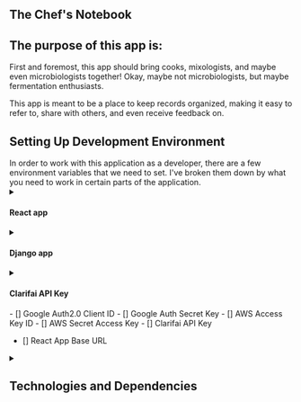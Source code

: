 ## The Chef's Notebook ##


## The purpose of this app is:

First and foremost, this app should bring cooks, mixologists, and maybe even microbiologists together! Okay, maybe not microbiologists, but maybe fermentation enthusiasts.

This app is meant to be a place to keep records organized, making it easy to refer to, share with others, and even receive feedback on.

<h2>Setting Up Development Environment</h2>
In order to work with this application as a developer, there are a few environment variables that we need to set. I've broken them down by what you need to work in certain parts of the application. 

<details>
<summary><h4>React app</h4></summary>
</details>

<details>
<summary><h4>Django app</h4></summary>
</details>

<details>
<summary><h4>Clarifai API Key</h4></summary>
</details>
- [] Google Auth2.0 Client ID
- [] Google Auth Secret Key
- [] AWS Access Key ID
- [] AWS Secret Access Key
- [] Clarifai API Key

- [] React App Base URL


<details>
<summary><h2>Technologies and Dependencies</h2></summary>

## Technologies used for this application:
* React
* Django
* Django-Rest
* Heroku

## Requirements 
* Django==3.1.3
* Python==3.7.6


## Dependencies used for this application
# Django
* gunicorn
* whitenoise
* pillow
* dj-database-url
* psycopg2-binary
* django-filter
* django-allauth
* dj-rest-auth
* djangorestframework-simplejwt
* django-cors-headers
* clarifai

# React
* axios
* bootstrap
* jquery
* momentjs
* popperjs
* react-dom
* react-router-dom
* react-google-login


## API's used for this application:
## Clarifai -
* is an API that is used for automated tagging of images.
* It's an AI driven API that has built-in models to bring back 'concepts'
* that it finds inside of the image.
* In this case, that model is a Food_Model, and the 'concepts' that are brought back
* are ingredients and flavors.

* This API is used to add tags to a Recipe, according to its image
* so that they can be easily filtered in the application.

## Django Restful API
* A restful API has been created through django_rest_framework
* wherein most data for the app is saved and stored.
</details>